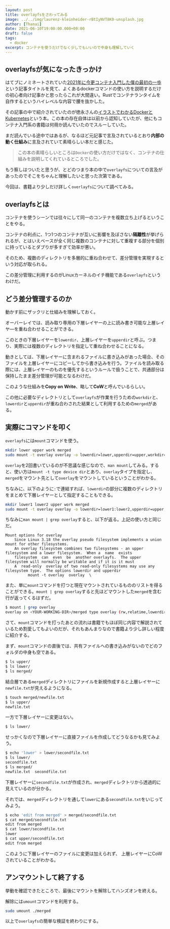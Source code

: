```yaml
---
layout: post
title: overlayfsをさわってみる
image: ../../img/laurenz-kleinheider-rBtIyNVT8K0-unsplash.jpg
author: [Thanai]
date: 2021-06-10T19:00:00.000+09:00
draft: false
tags:
  - docker
excerpt: コンテナを使うだけでなく少しでもいいので中身も理解していく
---
```


## overlayfsが気になったきっかけ

はてブにノミネートされていた[2021年に今更コンテナ入門した僕の最初の一歩][1]という記事タイトルを見て、よくあるdockerコマンドの使い方を説明するだけの初心者向け記事かと思ったらこれが大間違い。Rustでコンテナランタイムを自作するというハイレベルな内容で腰を抜かした。

[1]: https://zenn.dev/utam0k/articles/74d08c9f556534

その記事の中で紹介されていたのが徳永さんの[イラストでわかるDockerとKubernetes](https://amzn.to/35dnvNX)という本。この本の存在自体は以前から認知していたが、他にもコンテナ入門系の書籍は何冊か読んでいたのでスルーしていた。

まだ読んでいる途中ではあるが、なるほど元記事で言及されているとおり**内部の動く仕組み**に言及されていて素晴らしい本だと感じた。

> この本の素晴らしいところは`Docker`の使い方だけではなく、コンテナの仕組みを説明してくれているところでした。

もう察しはついたと思うが、とどのつまり本の中で`overlayfs`についての言及があったのでそこをちゃんと理解したいと思った次第である。

今回は、書籍より少しだけ詳しく`overlayfs`について調べてみる。

## overlayfsとは

コンテナを使うシーンでは往々にして同一のコンテナを複数立ち上げるということをやる。

コンテナの利点に、1つ1つのコンテナが互いに影響を及ぼさない**隔離性**が挙げられるが、とはいえベースが全く同じ複数のコンテナに対して重複する部分を個別に持っているとダブりが多すぎて効率が悪い。

そのため、複数のディレクトリを多層的に重ね合わせて、差分管理を実現するという対応が取られる。

この差分管理に利用するのがLinuxカーネルのイチ機能である`overlayfs`というわけだ。

## どう差分管理するのか

動かす前にザックリと仕組みを理解しておく。

オーバーレイでは、読み取り専用の下層レイヤーの上に読み書き可能な上層レイヤ―を重ね合わせることができる。

このときの下層レイヤーを`lowerdir`、上層レイヤーを`upperdir`と呼ぶ。つまり、実際には複数のディレクトリを指定して重ね合わせることになる。

動きとしては、下層レイヤーに含まれるファイルに書き込みがあった場合、そのファイルを上層レイヤーにコピーしてから書き込みを行う。ファイルを読み取る際には、上層レイヤーのものを優先するというルールで扱うことで、共通部分は保持したまま差分管理が可能となるわけだ。

このような仕組みを**Copy on Write**、略して**CoW**と呼んでいるらしい。

この他に必要なディレクトリとして`overlayfs`が作業を行うための`workdir`と、`lowerdir`と`upperdir`が重ね合わされた結果として利用するための`merged`がある。

## 実際にコマンドを叩く

`overlayfs`には`mount`コマンドを使う。

```sh
mkdir lower upper work merged
sudo mount -t overlay overlay -o lowerdir=lower,upperdir=upper,workdir=work merged
```

`overlay`を2回書いているのが不思議な感じなので、`man mount`してみる。すると、使い方は`mount -t type device dir`とあり、`overlay`タイプを指定し、`merged`をマウント先として`overlay`をマウントしているということがわかる。

ちなみに、以下のように`:`で連結すれば、`lowerdir`の部分に複数のディレクトリをまとめて下層レイヤーとして指定することもできる。

```sh
mkdir lower1 lower2 upper work merged
sudo mount -t overlay overlay -o lowerdir=lower1:lower2,upperdir=upper,workdir=work merged
```

ちなみに`man mount | grep overlay`すると、以下が返る。上記の使い方と同じだ。

```text
Mount options for overlay
    Since Linux 3.18 the overlay pseudo filesystem implements a union mount for other filesystems.
    An overlay filesystem combines two filesystems - an upper filesystem and a lower filesystem.  When a  name  exists
    filesystem  can  even  be  another overlayfs.  The upper filesystem will normally be writable and if it is it must
    A  read-only  overlay of two read-only filesystems may use any filesystem type.  The options lowerdir and upperdir
          mount -t overlay  overlay  \
```

また、単に`mount`コマンドを打つと現在マウントされているもののリストを得ることができる。`mount | grep overlay`すると先ほどマウントした`merged`を含む行が返ってくるはずだ。

```sh
$ mount | grep overlay
overlay on <YOUR-WORKING-DIR>/merged type overlay (rw,relatime,lowerdir=lower/,upperdir=upper/,workdir=work/)
```

さて、`mount`コマンドを打ったあとの流れは書籍でもほぼ同じ内容で解説されているため割愛してもよいのだが、それもあんまりなので書籍より少し詳しい程度に紹介する。

まず、`mount`コマンドの直後では、共有ファイルへの書き込みがないのでどのフォルダの中身も空である。

```sh
$ ls upper/
$ ls lower/
$ ls merged/
```

結合層である`merged`ディレクトリにファイルを新規作成すると上層レイヤーに`newfile.txt`が見えるようになる。

```sh
$ touch merged/newfile.txt
$ ls upper/
newfile.txt
```

一方で下層レイヤーに変更はない。

```sh
$ ls lower/
```

せっかくなので下層レイヤーに直接ファイルを作成してどうなるかも見てみよう。

```sh
$ echo 'lower' > lower/secondfile.txt
$ ls lower/
secondfile.txt
$ ls merged/
newfile.txt  secondfile.txt
```

下層レイヤーに`secondfile.txt`が作成され、`merged`ディレクトリから透過的に見えているのが分かる。

それでは、`merged`ディレクトリを通して`lower`にある`secondfile.txt`をいじってみよう。

```sh
$ echo 'edit from merged' > merged/secondfile.txt
$ cat merged/secondfile.txt
edit from merged
$ cat lower/secondfile.txt
lower
$ cat upper/secondfile.txt
edit from merged
```

このように下層レイヤーのファイルに変更は加えられず、 上層レイヤーにCoWされていることがわかる。

## アンマウントして終了する

挙動を確認できたところで、最後にマウントを解除してハンズオンを終える。

解除には`umount`コマンドを利用する。

```sh
sudo umount ./merged
```

以上で`overlayfs`の簡単な検証を終わりにする。
